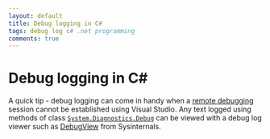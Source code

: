 ```yaml
---
layout: default
title: Debug logging in C#
tags: debug log c# .net programming
comments: true
---
```

# Debug logging in C#

A quick tip - debug logging can come in handy when a [remote debugging](https://docs.microsoft.com/en-us/visualstudio/debugger/remote-debugging) session cannot be established using Visual Studio. Any text logged using methods of class [`System.Diagnostics.Debug`](https://docs.microsoft.com/en-us/visualstudio/debugger/remote-debugging) can be viewed with a debug log viewer such as [DebugView](https://docs.microsoft.com/en-us/sysinternals/downloads/debugview) from Sysinternals.
